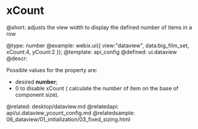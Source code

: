 xCount
=============


@short:
	adjusts the view width to display the defined number of items in a row

@type: number
@example:
webix.ui({
	view:"dataview",
	data:big_film_set,
	xCount:4, yCount:2
		});
@template:	api_config
@defined:	ui.dataview	
@descr:

Possible values for the property are:

- desired **number**;
- 0 to disable xCount ( calculate the number of item on the base of component size).

@related:
	desktop/dataview.md
@relatedapi:
	api/ui.dataview_ycount_config.md
@relatedsample:
	06_dataview/01_initialization/03_fixed_sizing.html


